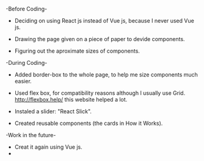 -Before Coding-

* Deciding on using React js instead of Vue js, because I never used Vue js.

* Drawing the page given on a piece of paper to devide components.

* Figuring out the aproximate sizes of components.


-During Coding-

* Added border-box to the whole page, to help me size components much easier.

* Used flex box, for compatibility reasons although I usually use Grid. http://flexbox.help/ this website   helped a lot.

* Instaled a slider: "React Slick".

* Created reusable components (the cards in How it Works).







-Work in the future-

* Creat it again using Vue js.
*  

